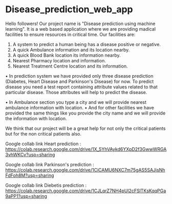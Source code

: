 # Disease_prediction_web_app
Hello followers! 
Our project name is "Disease prediction using machine learning". It is a web based application where we are providing madical facilities to ensure resources in critical time.
Our facilities are:

1. A system to predict a human being has a disease positive or negative.
2. A quick Ambulance information and its location nearby.
3. A quick Blood Bank location its information nearby.
4. Nearest Pharmacy location and information.
5. Nearest Treatment Centre location and its information.

• In prediction system we have provided only three disease prediction (Diabetes, Heart Disease and Parkinson's Disease) for now.
To predict disease you need a test report containing attribute values related to that particular disease. Those attributes will help to predict the disease.

• In Ambulance section you type a city and we will provide nearest ambulance information with location. 
• And for other facilities we have provided the same things like you provide the city name and we will provide the information with location.

We think that our project will be a great help for not only the critical patients but for the non critical patients also.



Google collab link Heart prediction  : https://colab.research.google.com/drive/1X_5YhVAykd6YXpD2f3GwwWRGA3vhWKCv?usp=sharing

Google collab link Parkinson's prediction : https://colab.research.google.com/drive/1CiCAMU6NXC7m75gAS5SAJjsNhFdFoh8M?usp=sharing

Google collab link Diebetis prediction : https://colab.research.google.com/drive/1CJLqrZ7NH4pUl2cFSlTKsKqqPGa9aPP1?usp=sharing
